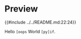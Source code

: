 # Preview

{{#include ../../README.md:22:24}}

<!-- intentionally -->
Hello `[oops` World `[py]if`.
